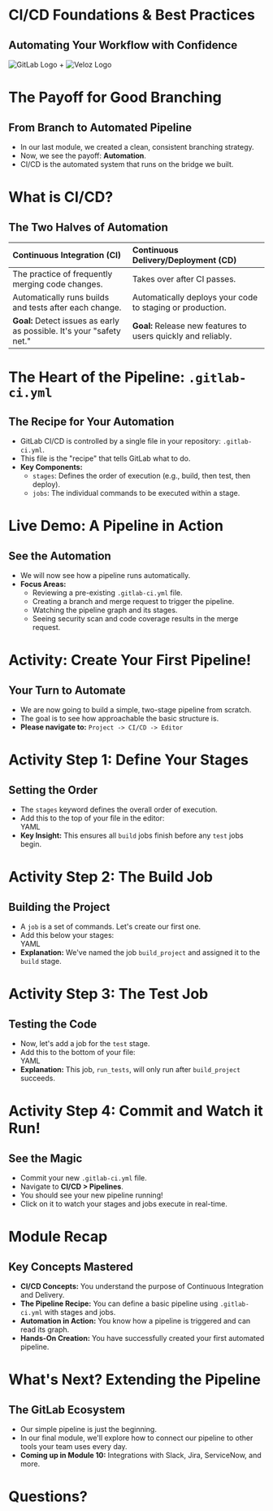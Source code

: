 # CI/CD Foundations & Best Practices

## Automating Your Workflow with Confidence

![GitLab Logo](https://gitlab.com/assets/favicon-72a2cad5025aa931d6ea56c3201d1f18e68a8cd39788c7c80d5b2b82aa5143ef.png) + ![Veloz Logo](https://img1.wsimg.com/isteam/ip/55a4d049-b669-44b1-befb-5cbb852ac163/Veloz-Logo.svg/:/rs=w:59,h:59,cg:true,m/cr=w:59,h:59/qt=q:100/ll)


# The Payoff for Good Branching

## From Branch to Automated Pipeline

* In our last module, we created a clean, consistent branching strategy.  
* Now, we see the payoff: **Automation**.  
* CI/CD is the automated system that runs on the bridge we built.


# What is CI/CD?

## The Two Halves of Automation

| Continuous Integration (CI) | Continuous Delivery/Deployment (CD) |
| :---- | :---- |
| The practice of frequently merging code changes. | Takes over after CI passes. |
| Automatically runs builds and tests after each change. | Automatically deploys your code to staging or production. |
| **Goal:** Detect issues as early as possible. It's your "safety net." | **Goal:** Release new features to users quickly and reliably. |


# The Heart of the Pipeline: `.gitlab-ci.yml`

## The Recipe for Your Automation

* GitLab CI/CD is controlled by a single file in your repository: `.gitlab-ci.yml`.  
* This file is the "recipe" that tells GitLab what to do.  
* **Key Components:**  
  * `stages`: Defines the order of execution (e.g., build, then test, then deploy).  
  * `jobs`: The individual commands to be executed within a stage.


# Live Demo: A Pipeline in Action

## See the Automation

* We will now see how a pipeline runs automatically.  
* **Focus Areas:**  
  * Reviewing a pre-existing `.gitlab-ci.yml` file.  
  * Creating a branch and merge request to trigger the pipeline.  
  * Watching the pipeline graph and its stages.  
  * Seeing security scan and code coverage results in the merge request.


# Activity: Create Your First Pipeline\!

## Your Turn to Automate

* We are now going to build a simple, two-stage pipeline from scratch.  
* The goal is to see how approachable the basic structure is.  
* **Please navigate to:** `Project -> CI/CD -> Editor`

# Activity Step 1: Define Your Stages

## Setting the Order

* The `stages` keyword defines the overall order of execution.  
* Add this to the top of your file in the editor:  
  YAML  
* **Key Insight:** This ensures all `build` jobs finish before any `test` jobs begin.

# Activity Step 2: The Build Job

## Building the Project

* A `job` is a set of commands. Let's create our first one.  
* Add this below your stages:  
  YAML  
* **Explanation:** We've named the job `build_project` and assigned it to the `build` stage.

# Activity Step 3: The Test Job

## Testing the Code

* Now, let's add a job for the `test` stage.  
* Add this to the bottom of your file:  
  YAML  
* **Explanation:** This job, `run_tests`, will only run after `build_project` succeeds.

# Activity Step 4: Commit and Watch it Run\!

## See the Magic

* Commit your new `.gitlab-ci.yml` file.  
* Navigate to **CI/CD \> Pipelines**.  
* You should see your new pipeline running\!  
* Click on it to watch your stages and jobs execute in real-time.


# Module Recap

## Key Concepts Mastered

* **CI/CD Concepts:** You understand the purpose of Continuous Integration and Delivery.  
* **The Pipeline Recipe:** You can define a basic pipeline using `.gitlab-ci.yml` with stages and jobs.  
* **Automation in Action:** You know how a pipeline is triggered and can read its graph.  
* **Hands-On Creation:** You have successfully created your first automated pipeline.

# What's Next? Extending the Pipeline

## The GitLab Ecosystem

* Our simple pipeline is just the beginning.  
* In our final module, we'll explore how to connect our pipeline to other tools your team uses every day.  
* **Coming up in Module 10:** Integrations with Slack, Jira, ServiceNow, and more.


# Questions?
